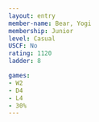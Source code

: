 ```yaml
---
layout: entry
member-name: Bear, Yogi
membership: Junior
level: Casual
USCF: No
rating: 1120
ladder: 8

games:
- W2
- D4
- L4
- 30%
---
```

